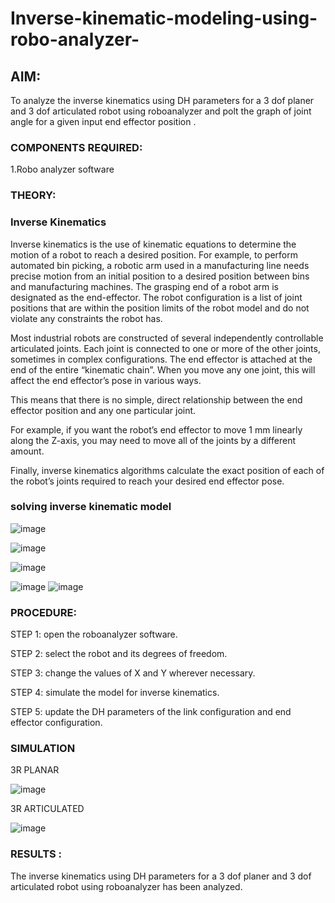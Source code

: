 # Inverse-kinematic-modeling-using-robo-analyzer-

 
## AIM: 
To analyze the inverse kinematics using DH parameters for a 3 dof planer and 3 dof articulated robot using roboanalyzer and polt the graph of joint angle for a given  input end effector position .


### COMPONENTS REQUIRED:
1.Robo analyzer software  


### THEORY: 
  
### Inverse Kinematics
 

Inverse kinematics is the use of kinematic equations to determine the motion of a robot to reach a desired position. For example, to perform automated bin picking, a robotic arm used in a manufacturing line needs precise motion from an initial position to a desired position between bins and manufacturing machines. The grasping end of a robot arm is designated as the end-effector. The robot configuration is a list of joint positions that are within the position limits of the robot model and do not violate any constraints the robot has.

 Most industrial robots are constructed of several independently controllable articulated joints. Each joint is connected to one or more of the other joints, sometimes in complex configurations. The end effector is attached at the end of the entire “kinematic chain”. When you move any one joint, this will affect the end effector’s pose in various ways.

This means that there is no simple, direct relationship between the end effector position and any one particular joint.

For example, if you want the robot’s end effector to move 1 mm linearly along the Z-axis, you may need to move all of the joints by a different amount.

Finally, inverse kinematics algorithms calculate the exact position of each of the robot’s joints required to reach your desired end effector pose.

### solving inverse kinematic model 
![image](https://user-images.githubusercontent.com/36288975/170622829-3fe97ef7-8ef1-44af-afae-b0954871aa0c.png)


![image](https://user-images.githubusercontent.com/36288975/170622902-f48fd9c7-f2ec-4fd5-904b-ea51be8298c3.png)

![image](https://user-images.githubusercontent.com/36288975/170622934-a3fd7f77-7eb2-4408-b66d-d6e3adbd1f99.png)

![image](https://user-images.githubusercontent.com/36288975/170622982-9c4d8b23-1563-4e17-9616-87bcc4f4501d.png)
![image](https://user-images.githubusercontent.com/36288975/170623020-f27efc12-bb58-4f62-840d-af544ac6689e.png)

### PROCEDURE:

STEP 1:
open the roboanalyzer software.

STEP 2:
select the robot and its degrees of freedom.

STEP 3:
change the values of X and Y wherever necessary.

STEP 4:
simulate the model for inverse kinematics.

STEP 5:
update the DH parameters of the link configuration and end effector configuration.








### SIMULATION 

3R PLANAR

![image](https://user-images.githubusercontent.com/94828517/204595765-51141729-517e-48de-8308-1cc37557e0db.png)

3R ARTICULATED

![image](https://user-images.githubusercontent.com/94828517/204595877-0bc05258-fad5-477c-8d9d-8f0af779a00a.png)

 
 
 
 
 
 
 
 
 
 
 
 
 
 
 
 
 
 
 

 
 














### RESULTS :  
The inverse kinematics using DH parameters for a 3 dof planer and 3 dof articulated robot using roboanalyzer has been analyzed.
